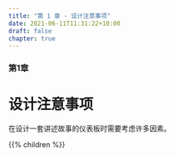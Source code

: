 ```yaml
---
title: "第 1 章 - 设计注意事项"
date: 2021-06-11T11:31:22+10:00
draft: false
chapter: true
---
```


### 第1章

# 设计注意事项

在设计一套讲述故事的仪表板时需要考虑许多因素。

{{% children %}}